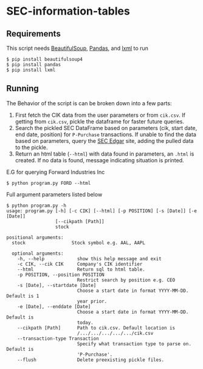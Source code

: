 # SEC-information-tables

## Requirements

This script needs [BeautifulSoup](https://www.crummy.com/software/BeautifulSoup/), [Pandas](https://pandas.pydata.org/), and [lxml](https://lxml.de/) to run
```
$ pip install beautifulsoup4
$ pip install pandas
$ pip install lxml
```

## Running
The Behavior of the script is can be broken down into a few parts:
1. First fetch the CIK data from the user parameters or from `cik.csv`. If getting from `cik.csv`, pickle the dataframe for faster future queries.
2. Search the pickled SEC DataFrame based on parameters (cik, start date, end date, position) for `P-Purchase` transactions. If unable to find the data based on parameters, query the [SEC Edgar](https://www.sec.gov) site, adding the pulled data to the pickle.
3. Return an html table (`--html`) with data found in parameters, an `.html` is created. If no data is found, message indicating situation is printed.

E.G for querying Forward Industries Inc
```
$ python program.py FORD --html
```

Full argument parameters listed below

```
$ python program.py -h
usage: program.py [-h] [-c CIK] [--html] [-p POSITION] [-s [Date]] [-e [Date]]
                  [--cikpath [Path]]
                  stock

positional arguments:
  stock                 Stock symbol e.g. AAL, AAPL

  optional arguments:
    -h, --help            show this help message and exit
    -c CIK, --cik CIK     Company's CIK identifier
    --html                Return sql to html table.
    -p POSITION, --position POSITION
                          Restrict search by position e.g. CEO
    -s [Date], --startdate [Date]
                          Choose a start date in format YYYY-MM-DD. Default is 1
                          year prior.
    -e [Date], --enddate [Date]
                          Choose a start date in format YYYY-MM-DD. Default is
                          today.
    --cikpath [Path]      Path to cik.csv. Default location is
                          /.../.../.../.../.../cik.csv
    --transaction-type Transaction
                          Specify what transaction type to parse on. Default is
                          'P-Purchase'.
    --flush               Delete preexisting pickle files.
  ```
